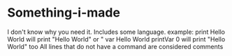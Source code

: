 # Something-i-made
I don't know why you need it.
Includes some language.
example:
print
Hello World
will print "Hello World"
or
"
var
Hello World
printVar
0
will print "Hello World" too
All lines that do not have a command are considered comments
